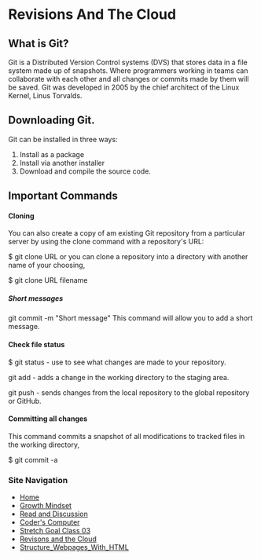 # Revisions And The Cloud

## What is Git? 

Git is a Distributed Version Control systems (DVS) that stores data in a file system made up of snapshots. Where programmers working in teams can collaborate with each other and all changes or commits made by them will be saved. Git was developed in 2005 by the chief architect of the Linux Kernel, Linus Torvalds.

## Downloading Git. 

Git can be installed in three ways:

1. Install as a package
1. Install via another installer
1. Download and compile the source code.

## Important Commands

#### Cloning 
You can also create a copy of am existing Git repository from a particular server by using the clone command with a repository's URL: 
      
   $ git clone URL
or you can clone a repository into a directory with another name of your choosing, 
  
   $ git clone URL filename

##### Short messages
   git commit -m "Short message"
This command will allow you to add a short message. 
 
#### Check file status 
   $ git status - use to see what changes are made to your repository. 

   git add - adds a change in the working directory to the staging area.

   git push - sends changes from the local repository to the global repository or GitHub. 


#### Committing all changes
This command commits a snapshot of all modifications to tracked files in the working directory, 
    
   $ git commit -a


### Site Navigation
- [Home](/README.md)
- [Growth Mindset](/GrowthMindset.md)
- [Read and Discussion](/Discussion.md)
- [Coder's Computer](/Coder'sComputer.md) 
- [Stretch Goal Class 03](/StretchGoalClass03.md) 
- [Revisons and the Cloud](/Revisions_And_The_Cloud.md)
- [Structure_Webpages_With_HTML](/STRUCTURE_WEBPAGES_WITH_HTML.md)